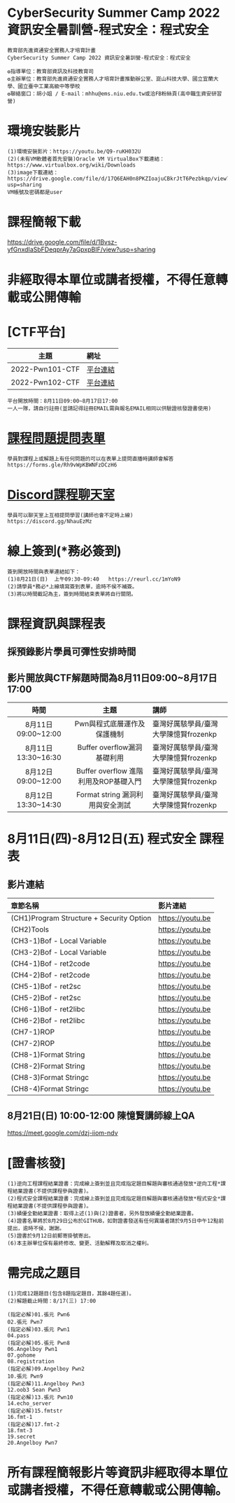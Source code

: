 # CyberSecurity Summer Camp 2022 資訊安全暑訓營-程式安全：程式安全
```
教育部先進資通安全實務人才培育計畫
CyberSecurity Summer Camp 2022 資訊安全暑訓營-程式安全：程式安全
   
✪指導單位：教育部資訊及科技教育司
✪主辦單位：教育部先進資通安全實務人才培育計畫推動辦公室、崑山科技大學、國立宜蘭大學、國立臺中工業高級中等學校
✪聯絡窗口：胡小姐 / E-mail：mhhu@ems.niu.edu.tw或洽FB粉絲頁(高中職生資安研習營)
```
# 環境安裝影片
```
(1)環境安裝影片：https://youtu.be/Q9-ruKH032U
(2)(未有VM軟體者首先安裝)Oracle VM VirtualBox下載連結：https://www.virtualbox.org/wiki/Downloads
(3)image下載連結：https://drive.google.com/file/d/17Q6EAH0n8PKZIoajuCBkrJtT6Pezbkqp/view?usp=sharing
VM帳號及密碼都是user
```

# 課程簡報下載
https://drive.google.com/file/d/1Bvsz-yfGnxdIaSbFDeqprAy7aGpxpBIF/view?usp=sharing

# 非經取得本單位或講者授權，不得任意轉載或公開傳輸

# [CTF平台]
|主題|網址|
|:----:|:------|
|2022-Pwn101-CTF|[平台連結](http://140.110.112.211)|
|2022-Pwn102-CTF|[平台連結](http://140.110.112.214)|
```
平台開放時間：8月11日09:00~8月17日17:00
一人一隊，請自行註冊(並請記得註冊EMAIL需與報名EMAIL相同以供驗證核發證書使用)
```


# [課程問題提問表單](https://forms.gle/Rh9vWpKBWNFzDCzH6)
```
學員對課程上或解題上有任何問題的可以在表單上提問直播時講師會解答
https://forms.gle/Rh9vWpKBWNFzDCzH6
```


# [Discord課程聊天室](https://discord.gg/NhauEzMz)
```
學員可以聊天室上互相提問學習(講師也會不定時上線)
https://discord.gg/NhauEzMz
```


# 線上簽到(*務必簽到)
```
簽到開放時間與表單連結如下：
(1)8月21日(日)  上午09:30-09:40   https://reurl.cc/1mYoN9
(2)請學員*務必*上線填寫簽到表單，逾時不侯不補簽。
(3)將以時間截記為主，簽到時間結束表單將自行關閉。
```


#  課程資訊與課程表
## 採預錄影片學員可彈性安排時間
## 影片開放與CTF解題時間為8月11日09:00~8月17日17:00
|時間|主題|講師|
|:----:|:----:|:------|
|8月11日09:00~12:00|Pwn與程式底層運作及保護機制|臺灣好厲駭學員/臺灣大學陳憶賢frozenkp|
|8月11日13:30~16:30|Buffer overflow漏洞基礎利用|臺灣好厲駭學員/臺灣大學陳憶賢frozenkp|
|8月12日09:00~12:00|Buffer overflow 進階利用及ROP基礎入門|臺灣好厲駭學員/臺灣大學陳憶賢frozenkp|
|8月12日13:30~14:30|Format string 漏洞利用與安全測試|臺灣好厲駭學員/臺灣大學陳憶賢frozenkp|


# 8月11日(四)-8月12日(五) 程式安全  課程表
## 影片連結
|章節名稱|影片連結|
|:------|:-------------|
|(CH1)Program Structure + Security Option|https://youtu.be|
|(CH2)Tools|https://youtu.be|
|(CH3-1)Bof - Local Variable|https://youtu.be|
|(CH3-2)Bof - Local Variable|https://youtu.be|
|(CH4-1)Bof - ret2code|https://youtu.be|
|(CH4-2)Bof - ret2code|https://youtu.be|
|(CH5-1)Bof - ret2sc|https://youtu.be|
|(CH5-2)Bof - ret2sc|https://youtu.be|
|(CH6-1)Bof - ret2libc|https://youtu.be|
|(CH6-2)Bof - ret2libc|https://youtu.be|
|(CH7-1)ROP|https://youtu.be|
|(CH7-2)ROP|https://youtu.be|
|(CH8-1)Format String|https://youtu.be|
|(CH8-2)Format String|https://youtu.be|
|(CH8-3)Format Stringc|https://youtu.be|
|(CH8-4)Format Stringc|https://youtu.be|

## 8月21日(日) 10:00-12:00 陳憶賢講師線上QA
https://meet.google.com/dzj-iiom-ndv


# [證書核發]
```
(1)逆向工程課程結業證書：完成線上簽到並且完成指定題目解題與審核通過發放*逆向工程*課程結業證書(不提供課程參與證書)。
(2)程式安全課程結業證書：完成線上簽到並且完成指定題目解題與審核通過發放*程式安全*課程結業證書(不提供課程參與證書)。
(3)績優全勤結業證書：取得上述(1)與(2)證書者，另外發放績優全勤結業證書。
(4)證書名單將於8月29日公布於GITHUB，如對證書發送有任何異議者請於9月5日中午12點前提出，逾時不侯，謝謝。
(5)證書於9月12日前郵寄掛號寄出。
(6)本主辦單位保有最終修改、變更、活動解釋及取消之權利。 
```


#  需完成之題目      
```
(1)完成12題題目(包含8題指定題目，其餘4題任選)。
(2)解題截止時間：8/17(三) 17:00

(指定必解)01.張元 Pwn6 
02.張元 Pwn7
(指定必解)03.張元 Pwn1 
04.pass
(指定必解)05.張元 Pwn8 
06.Angelboy Pwn1
07.gohome
08.registration
(指定必解)09.Angelboy Pwn2 
10.張元 Pwn9
(指定必解)11.Angelboy Pwn3 
12.oob3 Sean Pwn3
(指定必解)13.張元 Pwn10 
14.echo_server
(指定必解)15.fmtstr 
16.fmt-1
(指定必解)17.fmt-2 
18.fmt-3
19.secret
20.Angelboy Pwn7
```


#  所有課程簡報影片等資訊非經取得本單位或講者授權，不得任意轉載或公開傳輸。
